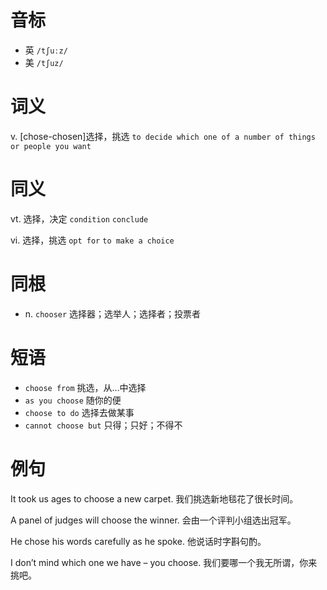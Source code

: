 # 音标

- 英 `/tʃuːz/`
- 美 `/tʃuz/`

# 词义

v. [chose-chosen]选择，挑选
`to decide which one of a number of things or people you want`

# 同义

vt. 选择，决定
`condition` `conclude`

vi. 选择，挑选
`opt for` `to make a choice`

# 同根

- n. `chooser` 选择器；选举人；选择者；投票者

# 短语

- `choose from` 挑选，从…中选择
- `as you choose` 随你的便
- `choose to do` 选择去做某事
- `cannot choose but` 只得；只好；不得不

# 例句

It took us ages to choose a new carpet.
我们挑选新地毯花了很长时间。

A panel of judges will choose the winner.
会由一个评判小组选出冠军。

He chose his words carefully as he spoke.
他说话时字斟句酌。

I don’t mind which one we have – you choose.
我们要哪一个我无所谓，你来挑吧。


